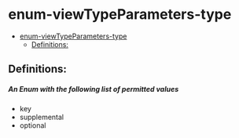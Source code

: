 <a name="enum-viewtypeparameters-type"></a>
# enum-viewTypeParameters-type
* [enum-viewTypeParameters-type](#enum-viewtypeparameters-type)
    * [Definitions:](#enum-viewtypeparameters-type-definitions)

<a name="enum-viewtypeparameters-type-definitions"></a>
## Definitions:
<a name="enum-viewtypeparameters-type-definitions-an-enum-with-the-following-list-of-permitted-values"></a>
##### An Enum with the following list of permitted values
- key
- supplemental
- optional
